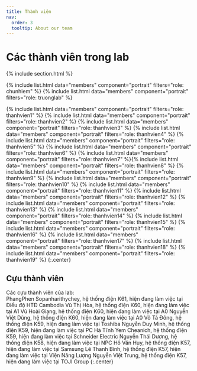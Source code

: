 ```yaml
---
title: Thành viên
nav:
  order: 3
  tooltip: About our team
---
```


# <i class="fas fa-users"></i>Các thành viên trong lab

{% include section.html %}

{%
  include list.html
  data="members"
  component="portrait"
  filters="role: chunhiem"
%}
{%
  include list.html
  data="members"
  component="portrait"
  filters="role: truonglab"
%}

{%
  include list.html
  data="members"
  component="portrait"
  filters="role: thanhvien1"
%}
{%
  include list.html
  data="members"
  component="portrait"
  filters="role: thanhvien2"
%}
{%
  include list.html
  data="members"
  component="portrait"
  filters="role: thanhvien3"
%}
{%
  include list.html
  data="members"
  component="portrait"
  filters="role: thanhvien4"
%}
{%
  include list.html
  data="members"
  component="portrait"
  filters="role: thanhvien5"
%}
{%
  include list.html
  data="members"
  component="portrait"
  filters="role: thanhvien6"
%}
{%
  include list.html
  data="members"
  component="portrait"
  filters="role: thanhvien7"
%}{%
  include list.html
  data="members"
  component="portrait"
  filters="role: thanhvien8"
%}
{%
  include list.html
  data="members"
  component="portrait"
  filters="role: thanhvien9"
%}
{%
  include list.html
  data="members"
  component="portrait"
  filters="role: thanhvien10"
%}
{%
  include list.html
  data="members"
  component="portrait"
  filters="role: thanhvien11"
%}
{%
  include list.html
  data="members"
  component="portrait"
  filters="role: thanhvien12"
%}
{%
  include list.html
  data="members"
  component="portrait"
  filters="role: thanhvien13"
%}
{%
  include list.html
  data="members"
  component="portrait"
  filters="role: thanhvien14"
%}
{%
  include list.html
  data="members"
  component="portrait"
  filters="role: thanhvien15"
%}
{%
  include list.html
  data="members"
  component="portrait"
  filters="role: thanhvien16"
%}
{%
  include list.html
  data="members"
  component="portrait"
  filters="role: thanhvien17"
%}
{%
  include list.html
  data="members"
  component="portrait"
  filters="role: thanhvien18"
%}
{%
  include list.html
  data="members"
  component="portrait"
  filters="role: thanhvien19"
%}
{:.center}

## Cựu thành viên

Các cựu thành viên của lab:                              
PhangPhen Sopanharithychey, hệ thống điện K61, hiện đang làm việc tại Điều độ HTĐ Cambodia
Vũ Thị Hòa, hệ thống điện K60, hiện đang làm việc tại A1
Vũ Hoài Giang, hệ thống điện K60, hiện đang làm việc tại A0
Nguyễn Việt Dũng, hệ thống điện K60, hiện đang làm việc tại A0
Võ Tá Đông, hệ thống điện K59, hiện đang làm việc tại Toshiba
Nguyễn Duy Minh, hệ thống điện K59, hiện đang làm việc tại PC Hà Tĩnh
Yem Cheanich, hệ thống điện K59, hiện đang làm việc tại Schneider Electric
Nguyễn Thái Dương, hệ thống điện K58, hiện đang làm việc tại NPC
Hồ Văn Huy, hệ thống điện K57, hiện đang làm việc tại Samsung
Lê Thanh Bình, hệ thống điện K57, hiện đang làm việc tại Viện Năng Lượng
Nguyễn Việt Trung, hệ thống điện K57, hiện đang làm việc tại TOJI Group
{:.center}
